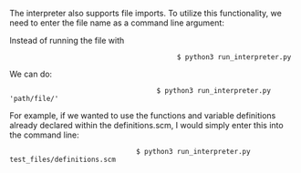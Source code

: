 The interpreter also supports file imports. To utilize this functionality, we need to enter the file name as a command line argument:

  
Instead of running the file with
                                            
                                             $ python3 run_interpreter.py


We can do:
                                                      
                                        $ python3 run_interpreter.py 'path/file/'
                                        
For example, if we wanted to use the functions and variable definitions already declared within the definitions.scm, I would simply enter this into the command line:

                                   $ python3 run_interpreter.py test_files/definitions.scm
                                        
